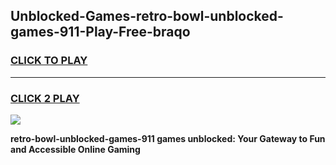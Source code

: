 
## Unblocked-Games-retro-bowl-unblocked-games-911-Play-Free-braqo
<h3>
<a href="https://premium76.site?title=retro-bowl-unblocked-games-911&ref=20M">CLICK TO PLAY</a></h3>
<hr>

<h3>
<a href="https://premium76.site?title=retro-bowl-unblocked-games-911&ref=20M">CLICK 2 PLAY</a>
  
</h3>

<a href="https://premium76.site?title=retro-bowl-unblocked-games-911&ref=19M"><img src="https://clearcache.store/games.png"></a>


**retro-bowl-unblocked-games-911 games unblocked: Your Gateway to Fun and Accessible Online Gaming**
